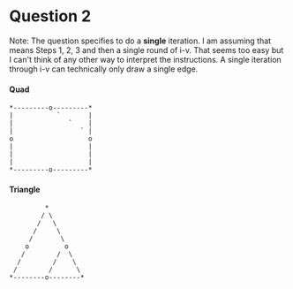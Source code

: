 
Question 2
==========

Note: The question specifies to do a **single** iteration. I am assuming that means Steps 1, 2, 3 and then a single round of i-v. That seems too easy but I can't think of any other way to interpret the instructions. A single iteration through i-v can technically only draw a single edge.

#### Quad

```
*---------o---------*
|           `       |
|              `    |
|                 ` |
o                   o
|                   |
|                   |
|                   |
*---------o---------*
```

#### Triangle

```
         *
        / \
       /   \
      /     \
     /       \
    o         o
   /        /  \
  /        /    \
 /        /      \
*--------o--------*
```
